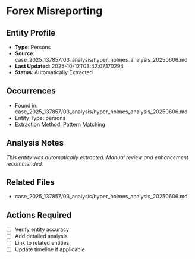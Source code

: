 # Forex Misreporting

## Entity Profile
- **Type**: Persons
- **Source**: case_2025_137857/03_analysis/hyper_holmes_analysis_20250606.md
- **Last Updated**: 2025-10-12T03:42:07.170294
- **Status**: Automatically Extracted

## Occurrences
- Found in: case_2025_137857/03_analysis/hyper_holmes_analysis_20250606.md
- Entity Type: persons
- Extraction Method: Pattern Matching

## Analysis Notes
*This entity was automatically extracted. Manual review and enhancement recommended.*

## Related Files
- case_2025_137857/03_analysis/hyper_holmes_analysis_20250606.md

## Actions Required
- [ ] Verify entity accuracy
- [ ] Add detailed analysis
- [ ] Link to related entities
- [ ] Update timeline if applicable
